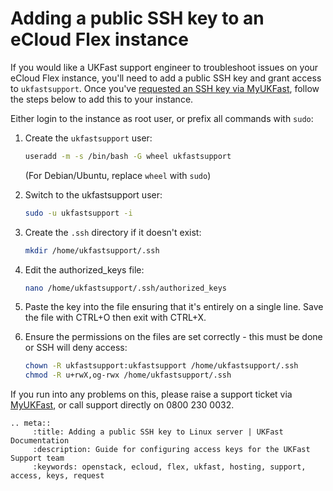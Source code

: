 # Adding a public SSH key to an eCloud Flex instance

If you would like a UKFast support engineer to troubleshoot issues on your eCloud Flex instance, you'll need to add a public SSH key and grant access to `ukfastsupport`.  Once you've [requested an SSH key via MyUKFast](/ecloud/flex/general/supportaccess), follow the steps below to add this to your instance.

Either login to the instance as root user, or prefix all commands with `sudo`:

1. Create the `ukfastsupport` user:

    ```bash
    useradd -m -s /bin/bash -G wheel ukfastsupport
    ```

    (For Debian/Ubuntu, replace `wheel` with `sudo`)

2. Switch to the ukfastsupport user:

    ```bash
    sudo -u ukfastsupport -i
    ```

3. Create the `.ssh` directory if it doesn't exist:

    ```bash
    mkdir /home/ukfastsupport/.ssh
    ```

4. Edit the authorized_keys file:

    ```bash
    nano /home/ukfastsupport/.ssh/authorized_keys
    ```

5. Paste the key into the file ensuring that it's entirely on a single line. Save the file with CTRL+O then exit with CTRL+X.

6. Ensure the permissions on the files are set correctly - this must be done or SSH will deny access:

    ```bash
    chown -R ukfastsupport:ukfastsupport /home/ukfastsupport/.ssh
    chmod -R u+rwX,og-rwx /home/ukfastsupport/.ssh
    ```

If you run into any problems on this, please raise a support ticket via [MyUKFast](https://my.ukfast.co.uk/pss/create), or call support directly on 0800 230 0032.

```eval_rst
.. meta::
     :title: Adding a public SSH key to Linux server | UKFast Documentation
     :description: Guide for configuring access keys for the UKFast Support team
     :keywords: openstack, ecloud, flex, ukfast, hosting, support, access, keys, request
```
